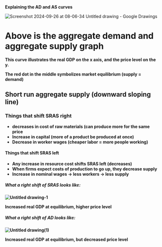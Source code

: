 <!DOCTYPE HTML>
<strong>Explaining the AD and AS curves</strong>
<html>


![Screenshot 2024-09-26 at 08-06-34 Untitled drawing - Google Drawings](https://github.com/user-attachments/assets/9baa4a0a-8443-43a2-96f5-e5515cbe8569)

<body>
<h1> Above is the <strong>aggregate demand and aggregate supply graph<strong> </h1>
  <p> This curve illustrates the real GDP on the x axis, and the price level on the y. <p>
  <p> The red dot in the middle symbolizes market equilibrium (supply = demand) <p>
<h2> Short run aggregate supply (downward sloping line) </h2>
<h3> Things that shift SRAS right </h3>
  <ul>
    <li>decreases in cost of raw materials (can produce more for the same price</li>
    <li>Increase in capital (more of a product be produced at once)</li>
    <li>Decrease in worker wages (cheaper labor = more people working)</li>
  </ul>
<h4> Things that shift SRAS left </h4>
  <ul>
    <li>Any increase in resource cost shifts SRAS left (decreases)</li>
    <li>When firms expect costs of production to go up, they decrease supply</li>
    <li>Increase in nominal wages -> less workers -> less supply</li>
  </ul>

<h5>What a right shift of SRAS looks like:</h5>

![Untitled drawing-1](https://github.com/user-attachments/assets/e3f82360-5c90-4340-a1e0-66b2727faf81)


  <p>Increased real GDP at equilibrium, higher price level</p>

<h5>What a right shift of AD looks like:</h5>

![Untitled drawing(1)](https://github.com/user-attachments/assets/8eb07e42-26c1-453d-9d2b-73815c664d29)

<p>Increased real GDP at equilibrium, but decreased price level</p>
</body>


</html>
